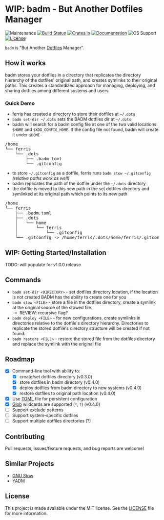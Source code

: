 
# WIP: badm - But Another Dotfiles Manager

![Maintenance](https://img.shields.io/badge/maintenance-actively--developed-brightgreen.svg)
[![Build Status](https://img.shields.io/endpoint.svg?url=https%3A%2F%2Factions-badge.atrox.dev%2Fjakeschurch%2Fbadm%2Fbadge&2Fbadge&label=build&logo=none)](https://actions-badge.atrox.dev/jakeschurch/badm/goto)
[![Crates.io](https://img.shields.io/crates/v/badm)](https://crates.io/crates/badm)
[![Documentation](https://docs.rs/badm/badge.svg)](https://docs.rs/badm)
![OS Support](https://img.shields.io/badge/OS%20Support-Unix--only-orange)
[![License](https://img.shields.io/crates/l/badm)](LICENSE)

`badm` is "But Another [Dotfiles](https://en.wikipedia.org/wiki/Hidden_file_and_hidden_directory) Manager".

## How it works

badm stores your dotfiles in a directory that replicates the directory hierarchy of the dotfiles' original path, and creates symlinks to their original paths. This creates a standardized approach for managing, deploying, and sharing dotfiles among different systems and users.

### Quick Demo

- ferris has created a directory to store their dotfiles at `~/.dots`
- `badm set-dir ~/.dots` sets the BADM dotfiles dir at `~/.dots`
- badm will search for a badm config file at one of the two valid locations: `$HOME` and `$XDG_CONFIG_HOME`. If the config file not found, badm will create it under `$HOME`

<pre>
/home
└── ferris
    └── .dots
        ├── .badm.toml
        └── .gitconfig
</pre>


- to store `~/.gitconfig` as a dotfile, ferris runs `badm stow ~/.gitconfig` _(relative paths work as well)_
- badm replicates the path of the dotfile under the `~/.dots` directory
- the dotfile is moved to this new path in the set dotfiles directory and symlinked at its original path which points to its new path

<pre>
/home
└── ferris
    ├── .badm.toml
    ├── .dots
    │   └── home
    │       └── ferris
    │           └── .gitconfig
    └── .gitconfig -> /home/ferris/.dots/home/ferris/.gitconfig
</pre>

## WIP: Getting Started/Installation

TODO: will populate for v1.0.0 release

## Commands

* `badm set-dir <DIRECTORY>` - set dotfiles directory location, if the location is not created BADM has the ability to create one for you
* `badm stow <FILE>` - store a file in the dotfiles directory, create a symlink at the original source of the stowed file.
    * REVIEW: recursive flag?
* `badm deploy <FILE>` - for new configurations, create symlinks in directories relative to the dotfile's directory hierarchy. Directories to replicate the stored dotfile's directory structure will be created if not found.
* `badm restore <FILE>` - restore the stored file from the dotfiles directory and replace the symlink with the original file

## Roadmap

- [x] Command-line tool with ability to:
    - [x] create/set dotfiles directory (v0.3.0)
    - [x] store dotfiles in badm directory (v0.4.0)
    - [x] deploy dotfiles from badm directory to new systems (v0.4.0)
    - [x] restore dotfiles to original path location (v0.4.0)
- [x] Use [TOML](https://en.wikipedia.org/wiki/TOML) file for persistent configuration
- [x] [Glob](https://en.wikipedia.org/wiki/Glob_(programming)) wildcards are supported (`*`, `?`) (v0.4.0)
- [ ] Support exclude patterns
- [ ] Support system-specific dotfiles
- [ ] Support multiple dotfiles directories (?)

## Contributing

Pull requests, issues/feature requests, and bug reports are welcome!

## Similar Projects

- [GNU Stow](https://www.gnu.org/software/stow/)
- [YADM](https://www.yadm.io)

## License

This project is made available under the MIT license. See the [LICENSE](LICENSE) file for more information.

